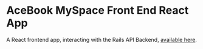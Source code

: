 # AceBook MySpace Front End React App

A React frontend app, interacting with the Rails API Backend, [available here](https://github.com/Steven-Klavins/acebook-myspace).
